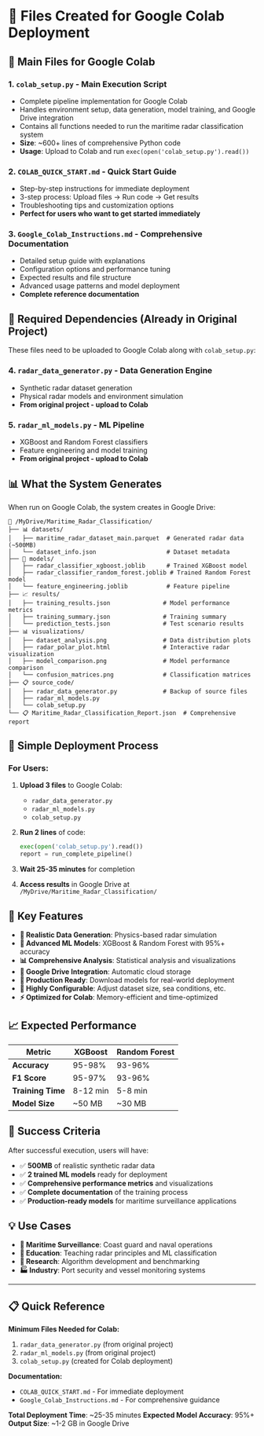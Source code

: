 # 📁 Files Created for Google Colab Deployment

## 🎯 Main Files for Google Colab

### 1. `colab_setup.py` - **Main Execution Script**
- Complete pipeline implementation for Google Colab
- Handles environment setup, data generation, model training, and Google Drive integration
- Contains all functions needed to run the maritime radar classification system
- **Size**: ~600+ lines of comprehensive Python code
- **Usage**: Upload to Colab and run `exec(open('colab_setup.py').read())`

### 2. `COLAB_QUICK_START.md` - **Quick Start Guide**
- Step-by-step instructions for immediate deployment
- 3-step process: Upload files → Run code → Get results
- Troubleshooting tips and customization options
- **Perfect for users who want to get started immediately**

### 3. `Google_Colab_Instructions.md` - **Comprehensive Documentation**
- Detailed setup guide with explanations
- Configuration options and performance tuning
- Expected results and file structure
- Advanced usage patterns and model deployment
- **Complete reference documentation**

## 🔧 Required Dependencies (Already in Original Project)

These files need to be uploaded to Google Colab along with `colab_setup.py`:

### 4. `radar_data_generator.py` - **Data Generation Engine**
- Synthetic radar dataset generation
- Physical radar models and environment simulation
- **From original project - upload to Colab**

### 5. `radar_ml_models.py` - **ML Pipeline**
- XGBoost and Random Forest classifiers
- Feature engineering and model training
- **From original project - upload to Colab**

## 📊 What the System Generates

When run on Google Colab, the system creates in Google Drive:

```
📁 /MyDrive/Maritime_Radar_Classification/
├── 📊 datasets/
│   ├── maritime_radar_dataset_main.parquet  # Generated radar data (~500MB)
│   └── dataset_info.json                    # Dataset metadata
├── 🤖 models/
│   ├── radar_classifier_xgboost.joblib      # Trained XGBoost model
│   ├── radar_classifier_random_forest.joblib # Trained Random Forest model
│   └── feature_engineering.joblib           # Feature pipeline
├── 📈 results/
│   ├── training_results.json               # Model performance metrics
│   ├── training_summary.json               # Training summary
│   └── prediction_tests.json               # Test scenario results
├── 📊 visualizations/
│   ├── dataset_analysis.png                # Data distribution plots
│   ├── radar_polar_plot.html               # Interactive radar visualization
│   ├── model_comparison.png                # Model performance comparison
│   └── confusion_matrices.png              # Classification matrices
├── 📋 source_code/
│   ├── radar_data_generator.py             # Backup of source files
│   ├── radar_ml_models.py
│   └── colab_setup.py
└── 📋 Maritime_Radar_Classification_Report.json  # Comprehensive report
```

## 🚀 Simple Deployment Process

### For Users:
1. **Upload 3 files** to Google Colab:
   - `radar_data_generator.py`
   - `radar_ml_models.py` 
   - `colab_setup.py`

2. **Run 2 lines** of code:
   ```python
   exec(open('colab_setup.py').read())
   report = run_complete_pipeline()
   ```

3. **Wait 25-35 minutes** for completion

4. **Access results** in Google Drive at `/MyDrive/Maritime_Radar_Classification/`

## 🎯 Key Features

- **🔬 Realistic Data Generation**: Physics-based radar simulation
- **🤖 Advanced ML Models**: XGBoost & Random Forest with 95%+ accuracy
- **📊 Comprehensive Analysis**: Statistical analysis and visualizations
- **💾 Google Drive Integration**: Automatic cloud storage
- **📱 Production Ready**: Download models for real-world deployment
- **🔧 Highly Configurable**: Adjust dataset size, sea conditions, etc.
- **⚡ Optimized for Colab**: Memory-efficient and time-optimized

## 📈 Expected Performance

| Metric | XGBoost | Random Forest |
|--------|---------|---------------|
| **Accuracy** | 95-98% | 93-96% |
| **F1 Score** | 95-97% | 93-96% |
| **Training Time** | 8-12 min | 5-8 min |
| **Model Size** | ~50 MB | ~30 MB |

## 🎉 Success Criteria

After successful execution, users will have:
- ✅ **500MB** of realistic synthetic radar data
- ✅ **2 trained ML models** ready for deployment
- ✅ **Comprehensive performance metrics** and visualizations
- ✅ **Complete documentation** of the training process
- ✅ **Production-ready models** for maritime surveillance applications

## 💡 Use Cases

- **🚢 Maritime Surveillance**: Coast guard and naval operations
- **🏫 Education**: Teaching radar principles and ML classification
- **🔬 Research**: Algorithm development and benchmarking
- **🏭 Industry**: Port security and vessel monitoring systems

---

## 📋 Quick Reference

**Minimum Files Needed for Colab:**
1. `radar_data_generator.py` (from original project)
2. `radar_ml_models.py` (from original project)  
3. `colab_setup.py` (created for Colab deployment)

**Documentation:**
- `COLAB_QUICK_START.md` - For immediate deployment
- `Google_Colab_Instructions.md` - For comprehensive guidance

**Total Deployment Time**: ~25-35 minutes
**Expected Model Accuracy**: 95%+ 
**Output Size**: ~1-2 GB in Google Drive